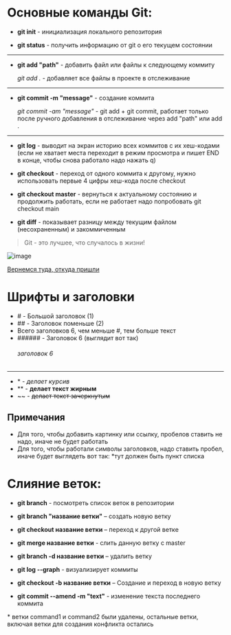 # Основные команды Git:


* **git init** - инициализация локального репозитория

* **git status** - получить информацию от git о его текущем состоянии
***
* **git add "path"** - добавить файл или файлы к следующему коммиту

    *git add .* - добавляет все файлы в проекте в отслеживание
***
* **git commit -m "message"** - создание коммита

    *git commit -am "message"* - git add + git commit, работает только после ручного добавления в отслеживание через add "path" или add .
***
* **git log** - выводит на экран историю всех коммитов с их хеш-кодами (если не хватает места переходит в режим просмотра и пишет END в конце, чтобы снова работало надо нажать q)

* **git checkout** - переход от одного коммита к другому, нужно использовать первые 4 цифры хеш-кода после checkout

* **git checkout master** - вернуться к актуальному состоянию и продолжить работать, если не работает надо попробовать git checkout main

* **git diff** - показывает разницу между текущим файлом (несохраненным) и закоммиченным

>Git - это лучшее, что случалось в жизни! 

![image](img.png)

[Вернемся туда, откуда пришли](https://gb.ru/)


# Шрифты и заголовки

* \# - Большой заголовок (1)
* \## - Заголовок поменьше (2)
* Всего заголовков 6, чем меньше \#, тем больше текст
* \###### - Заголовок 6 (выглядит вот так) 
    ###### заголовок 6

***
* \* - *делает курсив*
* \** - **делает текст жирным**
* \~~ -  ~~делает текст зачеркнутым~~

## Примечания
* Для того, чтобы добавить картинку или ссылку, пробелов ставить не надо, иначе не будет работать
* Для того, чтобы работали символы заголовков, надо ставить пробел, иначе будет выглядеть вот так:
*тут должен быть пункт списка



# Слияние веток:

* **git branch** - посмотреть список веток в репозитории

* **git branch "название ветки"** – создать новую ветку

* **git checkout название ветки** – переход к другой ветке

* **git merge название ветки** - слить данную ветку с master

* **git branch -d название ветки** – удалить ветку

* **git log --graph** - визуализирует коммиты

* **git checkout -b название ветки** – Создание и переход в новую ветку

* **git commit --amend -m "text"** - изменение текста последнего коммита

\* ветки command1 и command2 были удалены, остальные ветки, включая ветки для создания конфликта остались
